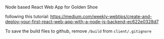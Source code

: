 Node based React Web App for Golden Shoe

following this tutorial: https://medium.com/weekly-webtips/create-and-deploy-your-first-react-web-app-with-a-node-js-backend-ec622e0328d7

To save the build files to github, remove `/build` from `client/.gitignore`

